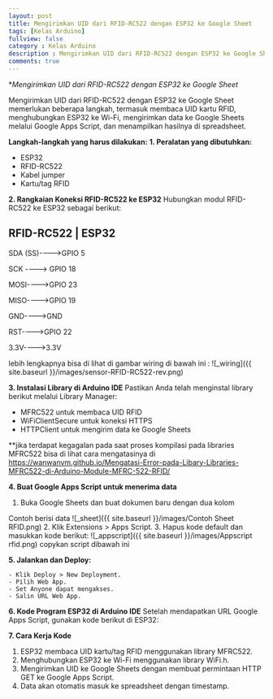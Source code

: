 ```yaml
---
layout: post
title: Mengirimkan UID dari RFID-RC522 dengan ESP32 ke Google Sheet
tags: [Kelas Arduino]
fullview: false
category : Kelas Arduino
description : Mengirimkan UID dari RFID-RC522 dengan ESP32 ke Google Sheet
comments: true
---
```

**Mengirimkan UID dari RFID-RC522 dengan ESP32 ke Google Sheet*

Mengirimkan UID dari RFID-RC522 dengan ESP32 ke Google Sheet memerlukan beberapa langkah, termasuk membaca UID kartu RFID, menghubungkan ESP32 ke Wi-Fi, mengirimkan data ke Google Sheets melalui Google Apps Script, dan menampilkan hasilnya di spreadsheet.

**Langkah-langkah yang harus dilakukan:**
**1. Peralatan yang dibutuhkan:**
* ESP32
* RFID-RC522
* Kabel jumper
* Kartu/tag RFID

**2. Rangkaian Koneksi RFID-RC522 ke ESP32**
Hubungkan modul RFID-RC522 ke ESP32 sebagai berikut:

RFID-RC522 |	ESP32
-----------------
SDA (SS)---->GPIO 5

SCK	----> GPIO 18

MOSI---->GPIO 23

MISO---->GPIO 19

GND---->GND

RST---->GPIO 22

3.3V---->3.3V

lebih lengkapnya bisa di lihat di gambar wiring di bawah ini :
![_wiring]({{ site.baseurl }}/images/sensor-RFID-RC522-rev.png)

**3. Instalasi Library di Arduino IDE**
Pastikan Anda telah menginstal library berikut melalui Library Manager:
* MFRC522 untuk membaca UID RFID
* WiFiClientSecure untuk koneksi HTTPS
* HTTPClient untuk mengirim data ke Google Sheets

**jika terdapat kegagalan pada saat proses kompilasi pada libraries MFRC522 bisa di lihat cara mengatasinya di <a href="https://wanwanvm.github.io/Mengatasi-Error-pada-Libary-Libraries-MFRC522-di-Arduino-Module-MFRC-522-RFID/">https://wanwanvm.github.io/Mengatasi-Error-pada-Libary-Libraries-MFRC522-di-Arduino-Module-MFRC-522-RFID/</a>

**4. Buat Google Apps Script untuk menerima data**
1. Buka Google Sheets dan buat dokumen baru dengan dua kolom

Contoh berisi data 
![_sheet]({{ site.baseurl }}/images/Contoh Sheet RFID.png)
2. Klik Extensions > Apps Script.
3. Hapus kode default dan masukkan kode berikut:
![_appscript]({{ site.baseurl }}/images/Appscript rfid.png)
copykan script dibawah ini
<script src="https://gist.github.com/wanwanvm/8441d08b73624f289e28df39c7c6b6fc.js"></script>

**5. Jalankan dan Deploy:**

    - Klik Deploy > New Deployment.
    - Pilih Web App.
    - Set Anyone dapat mengakses.
    - Salin URL Web App.

**6. Kode Program ESP32 di Arduino IDE**
Setelah mendapatkan URL Google Apps Script, gunakan kode berikut di ESP32:

<script src="https://gist.github.com/wanwanvm/73de2300ba6ea39f0880c3411bdec428.js"></script>

**7. Cara Kerja Kode**
1. ESP32 membaca UID kartu/tag RFID menggunakan library MFRC522.
2. Menghubungkan ESP32 ke Wi-Fi menggunakan library WiFi.h.
3. Mengirimkan UID ke Google Sheets dengan membuat permintaan HTTP GET ke Google Apps Script.
4. Data akan otomatis masuk ke spreadsheet dengan timestamp.
